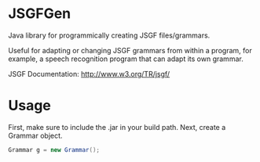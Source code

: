 # JSGFGen
Java library for programmically creating JSGF files/grammars.

Useful for adapting or changing JSGF grammars from within a program, for example, a speech recognition program that can adapt its own grammar.

JSGF Documentation: http://www.w3.org/TR/jsgf/

# Usage

First, make sure to include the .jar in your build path.
Next, create a Grammar object.
```java
Grammar g = new Grammar();
```
